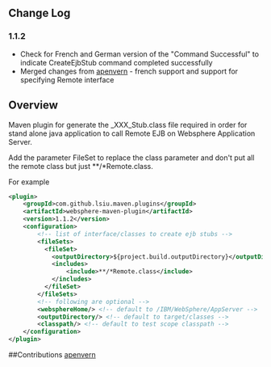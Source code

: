 ## Change Log

### 1.1.2
* Check for French and German version of the "Command Successful" to indicate CreateEjbStub command completed successfully
* Merged changes from [apenvern](https://github.com/apenvern/websphere-maven-plugin) - french support and support for specifying Remote interface

## Overview

Maven plugin for generate the \_XXX\_Stub.class file required in order for stand alone java application to call Remote EJB on Websphere Application Server.

Add the parameter FileSet to replace the class parameter and don't put all the remote class but just **/*Remote.class.

For example

```xml
<plugin>
    <groupId>com.github.lsiu.maven.plugins</groupId>
    <artifactId>websphere-maven-plugin</artifactId>
    <version>1.1.2</version>
    <configuration>
        <!-- list of interface/classes to create ejb stubs -->
        <fileSets>
          <fileSet>
            <outputDirectory>${project.build.outputDirectory}</outputDirectory>
			<includes>
				<include>**/*Remote.class</include>
			</includes>
          </fileSet>
        </fileSets>
        <!-- following are optional -->
        <websphereHome/> <!-- default to /IBM/WebSphere/AppServer -->
        <outputDirectory/> <!-- default to target/classes -->
        <classpath/> <!-- default to test scope classpath -->
    </configuration>
</plugin>
```

##Contributions
[apenvern](https://github.com/apenvern/websphere-maven-plugin)